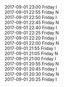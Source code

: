 2017-09-01 23:00 Friday  I  
2017-09-01 22:55 Friday  N  
2017-09-01 22:50 Friday  I  
2017-09-01 22:45 Friday  N  
2017-09-01 22:40 Friday  I  
2017-09-01 22:25 Friday  N  
2017-09-01 22:20 Friday  I  
2017-09-01 22:00 Friday  N  
2017-09-01 21:55 Friday  I  
2017-09-01 21:05 Friday  N  
2017-09-01 21:00 Friday  I  
2017-09-01 20:55 Friday  N  
2017-09-01 20:45 Friday  I  
2017-09-01 20:30 Friday  N  
2017-09-01 20:25 Friday  I  
